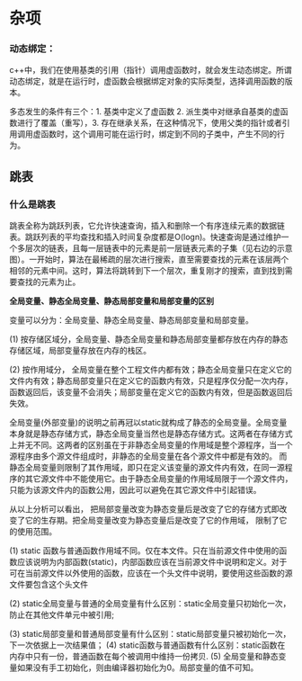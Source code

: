 # 杂项

### **动态绑定：**

c++中，我们在使用基类的引用（指针）调用虚函数时，就会发生动态绑定。所谓动态绑定，就是在运行时，虚函数会根据绑定对象的实际类型，选择调用函数的版本。

多态发生的条件有三个：1. 基类中定义了虚函数 2. 派生类中对继承自基类的虚函数进行了覆盖（重写），3. 存在继承关系，在这种情况下，使用父类的指针或者引用调用虚函数时，这个调用可能在运行时，绑定到不同的子类中，产生不同的行为。



## 跳表

### **什么是跳表**

跳表全称为跳跃列表，它允许快速查询，插入和删除一个有序连续元素的数据链表。跳跃列表的平均查找和插入时间复杂度都是O(logn)。快速查询是通过维护一个多层次的链表，且每一层链表中的元素是前一层链表元素的子集（见右边的示意图）。一开始时，算法在最稀疏的层次进行搜索，直至需要查找的元素在该层两个相邻的元素中间。这时，算法将跳转到下一个层次，重复刚才的搜索，直到找到需要查找的元素为止。



**全局变量、静态全局变量、静态局部变量和局部变量的区别**

变量可以分为：全局变量、静态全局变量、静态局部变量和局部变量。

(1) 按存储区域分，全局变量、静态全局变量和静态局部变量都存放在内存的静态存储区域，局部变量存放在内存的栈区。

(2) 按作用域分， 全局变量在整个工程文件内都有效；静态全局变量只在定义它的文件内有效；静态局部变量只在定义它的函数内有效，只是程序仅分配一次内存，函数返回后，该变量不会消失；局部变量在定义它的函数内有效，但是函数返回后失效。

   全局变量(外部变量)的说明之前再冠以static就构成了静态的全局变量。全局变量本身就是静态存储方式，静态全局变量当然也是静态存储方式。这两者在存储方式上并无不同。这两者的区别虽在于非静态全局变量的作用域是整个源程序，当一个源程序由多个源文件组成时，非静态的全局变量在各个源文件中都是有效的。 而静态全局变量则限制了其作用域，即只在定义该变量的源文件内有效，在同一源程序的其它源文件中不能使用它。由于静态全局变量的作用域局限于一个源文件内，只能为该源文件内的函数公用，因此可以避免在其它源文件中引起错误。

  从以上分析可以看出， 把局部变量改变为静态变量后是改变了它的存储方式即改变了它的生存期。把全局变量改变为静态变量后是改变了它的作用域， 限制了它的使用范围。

(1) static 函数与普通函数作用域不同。仅在本文件。只在当前源文件中使用的函数应该说明为内部函数(static)，内部函数应该在当前源文件中说明和定义。对于可在当前源文件以外使用的函数，应该在一个头文件中说明，要使用这些函数的源文件要包含这个头文件

(2) static全局变量与普通的全局变量有什么区别：static全局变量只初始化一次，防止在其他文件单元中被引用;

(3) static局部变量和普通局部变量有什么区别：static局部变量只被初始化一次，下一次依据上一次结果值；
(4) static函数与普通函数有什么区别：static函数在内存中只有一份，普通函数在每个被调用中维持一份拷贝.
(5) 全局变量和静态变量如果没有手工初始化，则由编译器初始化为0。局部变量的值不可知。



